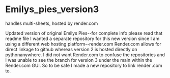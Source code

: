 # Emilys_pies_version3
handles multi-sheets, hosted by render.com

Updated version of original Emilys Pies--for complete info please read that readme file
I wanted a separate repository for this new version since I am using a different web hosting platform--render.com
Render.com allows for direct linkage to github whereas version 2 is hosted directly on pythonanywhere. 
I did not want Render.com to confuse the repositories and I was unable to see the branch for version 3 under the main within the Render.com GUI.
So to be safe I made a new repository to link render .com to.


